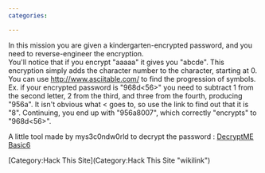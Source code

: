 ```yaml
---
categories:

---
```

In this mission you are given a kindergarten-encrypted password, and you
need to reverse-engineer the encryption.\
You'll notice that if you encrypt "aaaaa" it gives you "abcde". This
encryption simply adds the character number to the character, starting
at 0.\
You can use <http://www.asciitable.com/> to find the progression of
symbols. Ex. if your encrypted password is "968d\<56\>" you need to
subtract 1 from the second letter, 2 from the third, and three from the
fourth, producing "956a". It isn't obvious what \< goes to, so use the
link to find out that it is "8". Continuing, you end up with "956a8007",
which correctly "encrypts" to "968d\<56\>".

A little tool made by mys3c0ndw0rld to decrypt the password : [DecryptME
Basic6](http://www.2shared.com/file/Gslp58co/HackThisSite_DecryptME_Basic_6.html)

[Category:Hack This Site](Category:Hack This Site "wikilink")
